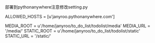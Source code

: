 部署到pythonanywhere注意修改setting.py

ALLOWED_HOSTS = [u'janyroo.pythonanywhere.com']

MEDIA_ROOT = u'/home/janyroo/to_do_list/todolist/media'
MEDIA_URL = '/media/'
STATIC_ROOT = u'/home/janyroo/to_do_list/todolist/static'
STATIC_URL = '/static/'
